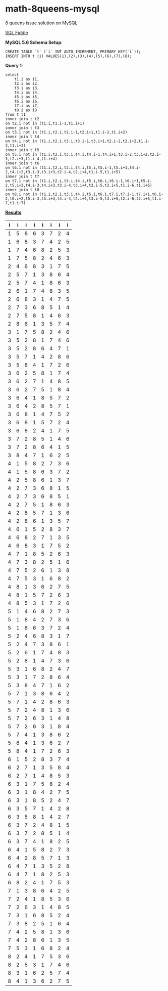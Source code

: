 # math-8queens-mysql
8 queens issue solution on MySQL

[SQL Fiddle][1]

**MySQL 5.6 Schema Setup**:

    CREATE TABLE `t` (`i` INT AUTO_INCREMENT, PRIMARY KEY(`i`));
    INSERT INTO t (i) VALUES(1),(2),(3),(4),(5),(6),(7),(8);
**Query 1**:

    select
        t1.i as i1,
        t2.i as i2,
        t3.i as i3,
        t4.i as i4,
        t5.i as i5,
        t6.i as i6,
        t7.i as i7,
        t8.i as i8
    from t t1
    inner join t t2
    on t2.i not in (t1.i,t1.i-1,t1.i+1)
    inner join t t3
    on t3.i not in (t1.i,t2.i,t2.i-1,t2.i+1,t1.i-2,t1.i+2)
    inner join t t4
    on t4.i not in (t1.i,t2.i,t3.i,t3.i-1,t3.i+1,t2.i-2,t2.i+2,t1.i-3,t1.i+3)
    inner join t t5
    on t5.i not in (t1.i,t2.i,t3.i,t4.i,t4.i-1,t4.i+1,t3.i-2,t3.i+2,t2.i-3,t2.i+3,t1.i-4,t1.i+4)
    inner join t t6
    on t6.i not in (t1.i,t2.i,t3.i,t4.i,t5.i,t5.i-1,t5.i+1,t4.i-2,t4.i+2,t3.i-3,t3.i+3,t2.i-4,t2.i+4,t1.i-5,t1.i+5)
    inner join t t7
    on t7.i not in (t1.i,t2.i,t3.i,t4.i,t5.i,t6.i,t6.i-1,t6.i+1,t5.i-2,t5.i+2,t4.i-3,t4.i+3,t3.i-4,t3.i+4,t2.i-5,t2.i+5,t1.i-6,t1.i+6)
    inner join t t8
    on t8.i not in (t1.i,t2.i,t3.i,t4.i,t5.i,t6.i,t7.i,t7.i-1,t7.i+1,t6.i-2,t6.i+2,t5.i-3,t5.i+3,t4.i-4,t4.i+4,t3.i-5,t3.i+5,t2.i-6,t2.i+6,t1.i-7,t1.i+7)

**[Results][2]**:

| i | i | i | i | i | i | i | i |
|---|---|---|---|---|---|---|---|
| 1 | 5 | 8 | 6 | 3 | 7 | 2 | 4 |
| 1 | 6 | 8 | 3 | 7 | 4 | 2 | 5 |
| 1 | 7 | 4 | 6 | 8 | 2 | 5 | 3 |
| 1 | 7 | 5 | 8 | 2 | 4 | 6 | 3 |
| 2 | 4 | 6 | 8 | 3 | 1 | 7 | 5 |
| 2 | 5 | 7 | 1 | 3 | 8 | 6 | 4 |
| 2 | 5 | 7 | 4 | 1 | 8 | 6 | 3 |
| 2 | 6 | 1 | 7 | 4 | 8 | 3 | 5 |
| 2 | 6 | 8 | 3 | 1 | 4 | 7 | 5 |
| 2 | 7 | 3 | 6 | 8 | 5 | 1 | 4 |
| 2 | 7 | 5 | 8 | 1 | 4 | 6 | 3 |
| 2 | 8 | 6 | 1 | 3 | 5 | 7 | 4 |
| 3 | 1 | 7 | 5 | 8 | 2 | 4 | 6 |
| 3 | 5 | 2 | 8 | 1 | 7 | 4 | 6 |
| 3 | 5 | 2 | 8 | 6 | 4 | 7 | 1 |
| 3 | 5 | 7 | 1 | 4 | 2 | 8 | 6 |
| 3 | 5 | 8 | 4 | 1 | 7 | 2 | 6 |
| 3 | 6 | 2 | 5 | 8 | 1 | 7 | 4 |
| 3 | 6 | 2 | 7 | 1 | 4 | 8 | 5 |
| 3 | 6 | 2 | 7 | 5 | 1 | 8 | 4 |
| 3 | 6 | 4 | 1 | 8 | 5 | 7 | 2 |
| 3 | 6 | 4 | 2 | 8 | 5 | 7 | 1 |
| 3 | 6 | 8 | 1 | 4 | 7 | 5 | 2 |
| 3 | 6 | 8 | 1 | 5 | 7 | 2 | 4 |
| 3 | 6 | 8 | 2 | 4 | 1 | 7 | 5 |
| 3 | 7 | 2 | 8 | 5 | 1 | 4 | 6 |
| 3 | 7 | 2 | 8 | 6 | 4 | 1 | 5 |
| 3 | 8 | 4 | 7 | 1 | 6 | 2 | 5 |
| 4 | 1 | 5 | 8 | 2 | 7 | 3 | 6 |
| 4 | 1 | 5 | 8 | 6 | 3 | 7 | 2 |
| 4 | 2 | 5 | 8 | 6 | 1 | 3 | 7 |
| 4 | 2 | 7 | 3 | 6 | 8 | 1 | 5 |
| 4 | 2 | 7 | 3 | 6 | 8 | 5 | 1 |
| 4 | 2 | 7 | 5 | 1 | 8 | 6 | 3 |
| 4 | 2 | 8 | 5 | 7 | 1 | 3 | 6 |
| 4 | 2 | 8 | 6 | 1 | 3 | 5 | 7 |
| 4 | 6 | 1 | 5 | 2 | 8 | 3 | 7 |
| 4 | 6 | 8 | 2 | 7 | 1 | 3 | 5 |
| 4 | 6 | 8 | 3 | 1 | 7 | 5 | 2 |
| 4 | 7 | 1 | 8 | 5 | 2 | 6 | 3 |
| 4 | 7 | 3 | 8 | 2 | 5 | 1 | 6 |
| 4 | 7 | 5 | 2 | 6 | 1 | 3 | 8 |
| 4 | 7 | 5 | 3 | 1 | 6 | 8 | 2 |
| 4 | 8 | 1 | 3 | 6 | 2 | 7 | 5 |
| 4 | 8 | 1 | 5 | 7 | 2 | 6 | 3 |
| 4 | 8 | 5 | 3 | 1 | 7 | 2 | 6 |
| 5 | 1 | 4 | 6 | 8 | 2 | 7 | 3 |
| 5 | 1 | 8 | 4 | 2 | 7 | 3 | 6 |
| 5 | 1 | 8 | 6 | 3 | 7 | 2 | 4 |
| 5 | 2 | 4 | 6 | 8 | 3 | 1 | 7 |
| 5 | 2 | 4 | 7 | 3 | 8 | 6 | 1 |
| 5 | 2 | 6 | 1 | 7 | 4 | 8 | 3 |
| 5 | 2 | 8 | 1 | 4 | 7 | 3 | 6 |
| 5 | 3 | 1 | 6 | 8 | 2 | 4 | 7 |
| 5 | 3 | 1 | 7 | 2 | 8 | 6 | 4 |
| 5 | 3 | 8 | 4 | 7 | 1 | 6 | 2 |
| 5 | 7 | 1 | 3 | 8 | 6 | 4 | 2 |
| 5 | 7 | 1 | 4 | 2 | 8 | 6 | 3 |
| 5 | 7 | 2 | 4 | 8 | 1 | 3 | 6 |
| 5 | 7 | 2 | 6 | 3 | 1 | 4 | 8 |
| 5 | 7 | 2 | 6 | 3 | 1 | 8 | 4 |
| 5 | 7 | 4 | 1 | 3 | 8 | 6 | 2 |
| 5 | 8 | 4 | 1 | 3 | 6 | 2 | 7 |
| 5 | 8 | 4 | 1 | 7 | 2 | 6 | 3 |
| 6 | 1 | 5 | 2 | 8 | 3 | 7 | 4 |
| 6 | 2 | 7 | 1 | 3 | 5 | 8 | 4 |
| 6 | 2 | 7 | 1 | 4 | 8 | 5 | 3 |
| 6 | 3 | 1 | 7 | 5 | 8 | 2 | 4 |
| 6 | 3 | 1 | 8 | 4 | 2 | 7 | 5 |
| 6 | 3 | 1 | 8 | 5 | 2 | 4 | 7 |
| 6 | 3 | 5 | 7 | 1 | 4 | 2 | 8 |
| 6 | 3 | 5 | 8 | 1 | 4 | 2 | 7 |
| 6 | 3 | 7 | 2 | 4 | 8 | 1 | 5 |
| 6 | 3 | 7 | 2 | 8 | 5 | 1 | 4 |
| 6 | 3 | 7 | 4 | 1 | 8 | 2 | 5 |
| 6 | 4 | 1 | 5 | 8 | 2 | 7 | 3 |
| 6 | 4 | 2 | 8 | 5 | 7 | 1 | 3 |
| 6 | 4 | 7 | 1 | 3 | 5 | 2 | 8 |
| 6 | 4 | 7 | 1 | 8 | 2 | 5 | 3 |
| 6 | 8 | 2 | 4 | 1 | 7 | 5 | 3 |
| 7 | 1 | 3 | 8 | 6 | 4 | 2 | 5 |
| 7 | 2 | 4 | 1 | 8 | 5 | 3 | 6 |
| 7 | 2 | 6 | 3 | 1 | 4 | 8 | 5 |
| 7 | 3 | 1 | 6 | 8 | 5 | 2 | 4 |
| 7 | 3 | 8 | 2 | 5 | 1 | 6 | 4 |
| 7 | 4 | 2 | 5 | 8 | 1 | 3 | 6 |
| 7 | 4 | 2 | 8 | 6 | 1 | 3 | 5 |
| 7 | 5 | 3 | 1 | 6 | 8 | 2 | 4 |
| 8 | 2 | 4 | 1 | 7 | 5 | 3 | 6 |
| 8 | 2 | 5 | 3 | 1 | 7 | 4 | 6 |
| 8 | 3 | 1 | 6 | 2 | 5 | 7 | 4 |
| 8 | 4 | 1 | 3 | 6 | 2 | 7 | 5 |

  [1]: http://sqlfiddle.com/#!9/2a756f/1
  [2]: http://sqlfiddle.com/#!9/2a756f/1/0
